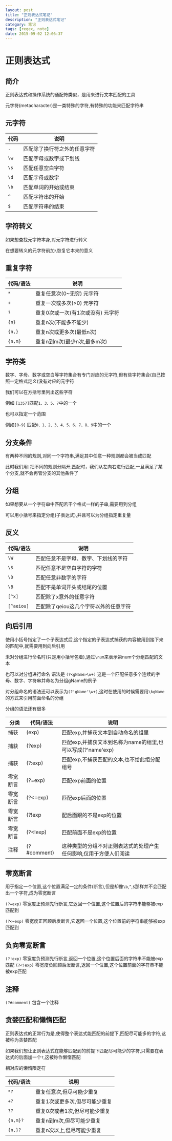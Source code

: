```yaml
---
layout: post
title: "正则表达式笔记"
description: "正则表达式笔记"
category: 笔记
tags: [regex, note]
date: 2015-09-02 12:06:37
---
```


# 正则表达式

## 简介

正则表达式和操作系统的通配符类似，是用来进行文本匹配的工具

元字符(metacharacter)是一类特殊的字符,有特殊的功能来匹配字符串

## 元字符

|代码|说明|
|-----|-----|
|`.`	|	匹配除了换行符之外的任意字符|
|`\w`	|	匹配字母或数字或下划线|
|`\s`	|	匹配任意空白字符|
|`\d`	|	匹配字母或数字|
|`\b`	|	匹配单词的开始或结束|
|`^`	|	匹配字符串的开始|
|`$`	|	匹配字符串的结束|

## 字符转义

如果想查找元字符本身,对元字符进行转义

在想要转义的元字符前加`\`恢复它本来的意义

## 重复字符

|代码/语法|说明|
|----|----|
|`*`|重复任意次(0~无穷)  元字符|
|`+`|重复一次或多次(>0)  元字符|
|`?`|重复0次或一次(有1次或没有)  元字符|
|`{n}`|重复n次(不能多不能少)|
|`{n,}`|重复n次或更多次(最低n次)|
|`{n,m}`|重复n到m次(最少n次,最多m次)|

## 字符类

数字、字母、数字或空白等字符集合有专门对应的元字符,但有些字符集合(自己按照一定格式定义)没有对应的元字符

我们可以在方括号里列出这些字符

例如 `[1357]`匹配`1、3、5、7`中的一个

也可以指定一个范围

例如`[0-9]` 匹配`0、1、2、3、4、5、6、7、8、9`中的一个

## 分支条件

有两种不同的规则,对同一个字符串,满足其中任意一种规则都会被当成匹配

此时我们用`|`把不同的规则分隔开,匹配时，我们从左向右进行匹配,一旦满足了某个分支,就不会再管分支的其他条件了

## 分组

如果想要从一个字符串中匹配若干个格式一样的子串,需要用到分组

可以用小括号来指定分组(子表达式),并且可以为分组指定重复量

## 反义

|代码/语法|说明|
|-----|----------|
|`\W`|匹配任意不是字母、数字、下划线的字符|
|`\S`|匹配任意不是空白字符的字符|
|`\D`|匹配任意非数字的字符|
|`\B`|匹配不是单词开头或结尾的位置|
|`[^x]`|匹配除了x意外的任意字符 |
|`[^aeiou]`|匹配除了qeiou这几个字符以外的任意字符|

## 向后引用

使用小括号指定了一个子表达式后,这个指定的子表达式捕获的内容被用到接下来的匹配中,就需要用到向后引用

未对分组进行命名时(只是用小括号包着),通过`\num`来表示第num个分组匹配的文本

也可以对分组进行命名 语法是 `(?<gName>\w+)` 这是一个匹配任意多个连续的字母、数字、字符串并命名为分组gName的例子

对分组命名的语法还可以表示为`(?'gName'\w+)`,这时在使用的时候需要用`\kgName`的方式来引用前面命名的分组


分组的语法还有很多

|分类|代码/语法|说明|
|----|----|----|
|捕获|(exp)|匹配exp,并捕获文本到自动命名的组里|
|捕获|(?exp)|匹配exp,并捕获文本到名称为name的组里,也可以写成(?'name'exp)|
|捕获|(?:exp)|匹配exp,不捕获匹配的文本,也不给此组分配组号|
|零宽断言|(?=exp)|匹配exp前面的位置|
|零宽断言|(?<=exp)|匹配exp后面的位置|
|零宽断言|(?!exp|配后面跟的不是exp的位置|
|零宽断言|(?<!exp)|匹配前面不是exp的位置|
|注释|(?#comment)|这种类型的分组不对正则表达式的处理产生任何影响,仅用于方便人们阅读|

## 零宽断言

用于指定一个位置,这个位置满足一定的条件(断言),但是却像`\b`,`^`,`$`那样并不会匹配出一个字符,成为零宽断言

`(?=exp)` 零宽度正预测先行断言,它返回一个位置,这个位置后的字符串能够被exp匹配到

`(?<=exp)` 零宽度正回顾后发断言,它返回一个位置,这个位置前的字符串能够被exp匹配到

## 负向零宽断言

`(?!exp)` 零宽度负预测先行断言,返回一个位置,这个位置后面的字符串不能被exp匹配
`(?<!exp)` 零宽度负回顾后发断言,返回一个位置,这个位置前面的字符串不能被exp匹配

## 注释

`(?#comment)` 包含一个注释

## 贪婪匹配和懒惰匹配

正则表达式的正常行为是,使得整个表达式能匹配的前提下,匹配尽可能多的字符,这被称为贪婪匹配

如果我们想让正则表达式在能够匹配到的前提下匹配尽可能少的字符,只需要在表达式的后面加一个`?`,这被称作懒惰匹配


相对应的懒惰限定符

|代码/语法|说明|
|---|----|
|`*?`|重复任意次,但尽可能少重复|
|`+?`|重复1次或更多次,但尽可能少重复|
|`??`|重复0次或者1次,但尽可能少重复|
|`{n,m}?`|重复n到m次,但尽可能少重复|
|`{n,}?`|重复n次以上,但尽可能少重复|
